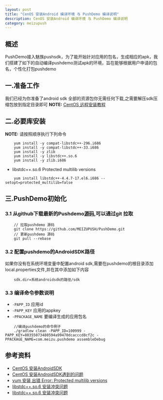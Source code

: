 ```yaml
---
layout: post
title: "CenOS 安装Android 编译环境 与 PushDemo 编译说明"
description: CenOS 安装Android 编译环境 与 PushDemo 编译说明
category: meizupush
---
```


## 概述
PushDemo接入魅族pushsdk，为了能开始针对应用的包名，生成相应的apk，我们搭建了如下的自动编译pushdemo测试apk的环境，旨在能够根据用户申请的包名，个性化打包pushdemo

## 一.准备工作

我们已经为你准备了android sdk 全部的资源包你无需任何下载,之需要解压sdk压缩包放到指定目录即可
**NOTE:** [CentOS 远程安装教程](http://moonlightbox.logdown.com/posts/2016/02/01/linux-install-android-sdk-in-centos7)

## 二.必要库安装<a name="so_install"/>

**NOTE:** 请按照顺序执行下列命令

```
    yum install -y compat-libstdc++-296.i686
    yum install -y compat-libstdc++-33.i686
    yum install -y zlib
    yum install -y libstdc++.so.6
    yum install -y zlib.i686
```
 
* libstdc++.so.6 Protected multilib versions

```
    yum install libstdc++-4.4.7-17.el6.i686 --setopt=protected_multilib=false
```
 
## 三.PushDemo初始化<a name="pushdemo_init"/>

### 3.1 从github下载最新的Pushdemo[源码](https://github.com/MEIZUPUSH/PushDemo.git),可以通过git 拉取

```
    // 拉取pushdemo 源码
    git clone https://github.com/MEIZUPUSH/PushDemo.git
    // 更新pushdemo 源码
    git pull --rebase
```

### 3.2 配置pushdemo的AndroidSDK路径
  如果你没有在系统环境变量中配置android sdk,需要在pushdemo的根目录添加local.properties文件,并在其中添加如下内容

```
    sdk.dir=系统androidsdk的路径/sdk
```

### 3.3 编译命令参数说明

+ `-PAPP_ID` 应用id
+ `-PAPP_KEY` 应用的appkey
+ `-PPACKAGE_NAME` 要编译生成的应用包名


```
    //编译pushdemo的命令例子
    ./gradlew clean -PAPP_ID=100999 -PAPP_KEY=80355073480594a99470dcacccd8cf2c -PPACKAGE_NAME=com.meizu.pushdemo assembleDebug

```

## 参考资料<a name="reference"/>

* [CentOS 安装AndroidSDK](http://moonlightbox.logdown.com/posts/2016/02/01/linux-install-android-sdk-in-centos7)
* [CentOS 安装AndroidSDK遇到的问题](http://dengyin2000.iteye.com/blog/2116552)
* [yum 安装 出错 Error: Protected multilib versions](http://blog.csdn.net/qianlong4526888/article/details/9497165)
* [libstdc++.so.6 安装冲突问题](http://linuxtoolkit.blogspot.hk/2015/08/error-installing-libstc-for-centos-66.html)
* [libstdc++.so.6 安装冲突问题](http://randomclan.lofter.com/post/1ca8e9_5f5fc1f)